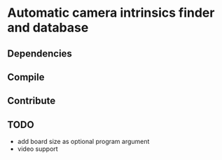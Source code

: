 # Automatic camera intrinsics finder and database

## Dependencies

## Compile

## Contribute

## TODO

* add board size as optional program argument
* video support